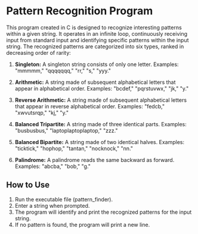 # Pattern Recognition Program


This program created in C is designed to recognize interesting patterns within a given string. It operates in an infinite loop, continuously receiving input from standard input and identifying specific patterns within the input string. The recognized patterns are categorized into six types, ranked in decreasing order of rarity:

1. **Singleton:** A singleton string consists of only one letter. Examples: "mmmmm," "qqqqqqq," "rr," "s," "yyy."

2. **Arithmetic:** A string made of subsequent alphabetical letters that appear in alphabetical order. Examples: "bcdef," "pqrstuvwx," "jk," "y."

3. **Reverse Arithmetic:** A string made of subsequent alphabetical letters that appear in reverse alphabetical order. Examples: "fedcb," "xwvutsrqp," "kj," "y."

4. **Balanced Tripartite:** A string made of three identical parts. Examples: "busbusbus," "laptoplaptoplaptop," "zzz."

5. **Balanced Bipartite:** A string made of two identical halves. Examples: "ticktick," "hophop," "tantan," "nocknock," "nn."

6. **Palindrome:** A palindrome reads the same backward as forward. Examples: "abcba," "bob," "g."

## How to Use

1. Run the executable file (pattern_finder).
2. Enter a string when prompted.
3. The program will identify and print the recognized patterns for the input string.
4. If no pattern is found, the program will print a new line.


